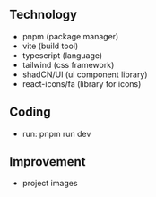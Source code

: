 ## Technology
- pnpm (package manager)
- vite (build tool)
- typescript (language)
- tailwind (css framework)
- shadCN/UI (ui component library)
- react-icons/fa (library for icons)

## Coding
- run: pnpm run dev

## Improvement
- project images


